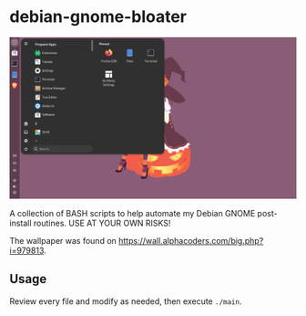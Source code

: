 # debian-gnome-bloater
![A screenshot of the latest version](screenshots/Screenshot%20from%202024-06-09%2023-12-33.png "A screenshot of the latest version")

A collection of BASH scripts to help automate my Debian GNOME post-install routines. USE AT YOUR OWN RISKS!

The wallpaper was found on https://wall.alphacoders.com/big.php?i=979813.

## Usage
Review every file and modify as needed, then execute ```./main```.
